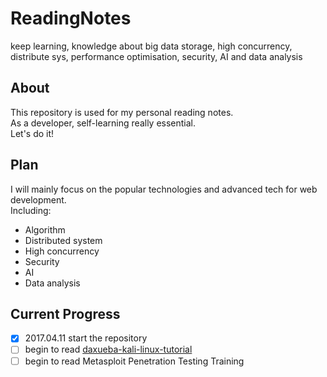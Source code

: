 # ReadingNotes
keep learning, knowledge about big data storage, high concurrency, distribute sys, performance optimisation, security, AI and data analysis 

## About

This repository is used for my personal reading notes.  
As a developer, self-learning really essential.  
Let's do it!

## Plan

I will mainly focus on the popular technologies and advanced tech for web development.  
Including:
* Algorithm
* Distributed system
* High concurrency
* Security
* AI
* Data analysis

## Current Progress

- [x] 2017.04.11 start the repository
- [ ] begin to read [daxueba-kali-linux-tutorial](https://wizardforcel.gitbooks.io/daxueba-kali-linux-tutorial/) 
- [ ] begin to read Metasploit Penetration Testing Training 